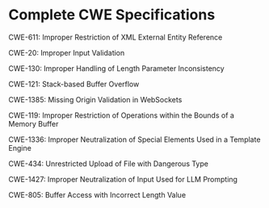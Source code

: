

# Complete CWE Specifications

CWE-611: Improper Restriction of XML External Entity Reference

CWE-20: Improper Input Validation

CWE-130: Improper Handling of Length Parameter Inconsistency

CWE-121: Stack-based Buffer Overflow

CWE-1385: Missing Origin Validation in WebSockets

CWE-119: Improper Restriction of Operations within the Bounds of a Memory Buffer

CWE-1336: Improper Neutralization of Special Elements Used in a Template Engine

CWE-434: Unrestricted Upload of File with Dangerous Type

CWE-1427: Improper Neutralization of Input Used for LLM Prompting

CWE-805: Buffer Access with Incorrect Length Value